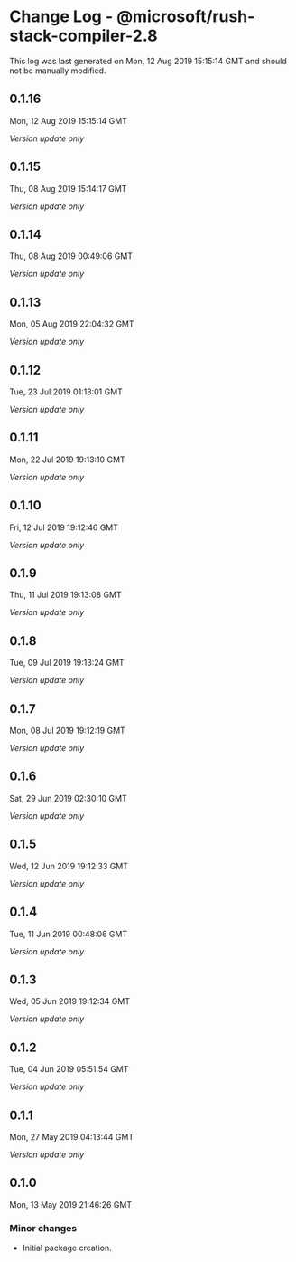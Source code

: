 # Change Log - @microsoft/rush-stack-compiler-2.8

This log was last generated on Mon, 12 Aug 2019 15:15:14 GMT and should not be manually modified.

## 0.1.16
Mon, 12 Aug 2019 15:15:14 GMT

*Version update only*

## 0.1.15
Thu, 08 Aug 2019 15:14:17 GMT

*Version update only*

## 0.1.14
Thu, 08 Aug 2019 00:49:06 GMT

*Version update only*

## 0.1.13
Mon, 05 Aug 2019 22:04:32 GMT

*Version update only*

## 0.1.12
Tue, 23 Jul 2019 01:13:01 GMT

*Version update only*

## 0.1.11
Mon, 22 Jul 2019 19:13:10 GMT

*Version update only*

## 0.1.10
Fri, 12 Jul 2019 19:12:46 GMT

*Version update only*

## 0.1.9
Thu, 11 Jul 2019 19:13:08 GMT

*Version update only*

## 0.1.8
Tue, 09 Jul 2019 19:13:24 GMT

*Version update only*

## 0.1.7
Mon, 08 Jul 2019 19:12:19 GMT

*Version update only*

## 0.1.6
Sat, 29 Jun 2019 02:30:10 GMT

*Version update only*

## 0.1.5
Wed, 12 Jun 2019 19:12:33 GMT

*Version update only*

## 0.1.4
Tue, 11 Jun 2019 00:48:06 GMT

*Version update only*

## 0.1.3
Wed, 05 Jun 2019 19:12:34 GMT

*Version update only*

## 0.1.2
Tue, 04 Jun 2019 05:51:54 GMT

*Version update only*

## 0.1.1
Mon, 27 May 2019 04:13:44 GMT

*Version update only*

## 0.1.0
Mon, 13 May 2019 21:46:26 GMT

### Minor changes

- Initial package creation.

